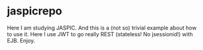 # jaspicrepo
Here I am studying JASPIC. And this is a (not so) trivial example about how to use it. Here I use JWT to go really REST (stateless! No jsessionid!) with EJB. Enjoy.

